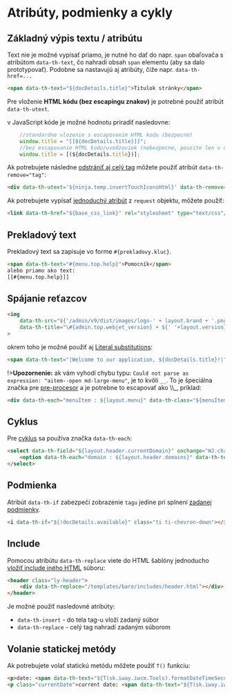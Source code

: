 # Atribúty, podmienky a cykly

## Základný výpis textu / atribútu

Text nie je možné vypísať priamo, je nutné ho dať do napr. ```span``` obaľovača s atribútom ```data-th-text```, čo nahradí obsah ```span``` elementu (aby sa dalo prototypovať).
Podobne sa nastavujú aj atribúty, čiže napr. ```data-th-href=...```

```html
<span data-th-text="${docDetails.title}">Titulok stránky</span>
```

Pre vloženie **HTML kódu (bez escapingu znakov)** je potrebné použiť atribút ```data-th-utext```.

v JavaScript kóde je možné hodnotu priradiť nasledovne:

```javascript
    //standardne vlozenie s escapovanim HTML kodu (bezpecne)
    window.title = "[[${docDetails.title}]]";
    //bez escapovanie HTML kodu/uvodzoviek (nebezpecne, pouzite len v opravnenych pripadoch)
    window.title = [(${docDetails.title})];
```

Ak potrebujete následne [odstrániť aj celý tag](https://www.thymeleaf.org/doc/tutorials/3.0/usingthymeleaf.html#removing-template-fragments) môžete použiť atribút ```data-th-remove="tag"```:

```html
<div data-th-utext='${ninja.temp.insertTouchIconsHtml}' data-th-remove="tag"></div>
```

Ak potrebujete vypísať [jednoduchý atribút](webjet-objects.md) z ```request``` objektu, môžete použiť:

```html
<link data-th-href="${base_css_link}" rel="stylesheet" type="text/css"/>
```

## Prekladový text

Prekladový text sa zapisuje vo forme ```#{prekladovy.kluc}```.

```html
<span data-th-text="#{menu.top.help}">Pomocník</span>
alebo priamo ako text:
[[#{menu.top.help}]]
```

## Spájanie reťazcov

```html
<img
    data-th-src="${'/admin/v9/dist/images/logo-' + layout.brand + '.png'}"
    data-th-title="\#{admin.top.webjet_version} + ${' '+layout.version}"
>
```
okrem toho je možné použiť aj [Literal substitutions](https://www.thymeleaf.org/doc/tutorials/3.0/usingthymeleaf.html#literal-substitutions):

```html
<span data-th-text="|Welcome to our application, ${docDetails.title}!|">
```

!>**Upozornenie:** ak vám vyhodí chybu typu: ```Could not parse as expression: "aitem--open md-large-menu"```, je to kvôli ```__```. To je špeciálna značka pre [pre-procesor](https://www.thymeleaf.org/doc/tutorials/3.0/usingthymeleaf.html#preprocessing)
a je potrebne to escapovať ako \\\\_, príklad:

```html
<div data-th-each="menuItem : ${layout.menu}" data-th-class="${menuItem.active} ? 'md-large-menu\\_\\_item--open md-large-menu\\_\\_item--active' : 'md-large-menu__item'">
```

## Cyklus

Pre [cyklus](https://www.thymeleaf.org/doc/tutorials/3.0/usingthymeleaf.html#iteration) sa používa značka ```data-th-each```:

```html
<select data-th-field="${layout.header.currentDomain}" onchange="WJ.changeDomain(this);" data-th-data-previous="${layout.header.currentDomain}">
    <option data-th-each="domain : ${layout.header.domains}" data-th-text="${domain}" data-th-value="${domain}"></option>
</select>
```

## Podmienka

Atribút ```data-th-if``` zabezpečí zobrazenie ```tagu``` jedine pri splnení [zadanej podmienky](https://www.thymeleaf.org/doc/tutorials/3.0/usingthymeleaf.html#conditional-evaluation).

```html
<i data-th-if="${!docDetails.available}" class="ti ti-chevron-down"></i>
```

## Include

Pomocou atribútu ```data-th-replace``` viete do HTML šablóny jednoducho [vložiť include iného HTML](https://www.thymeleaf.org/doc/tutorials/3.0/usingthymeleaf.html#including-template-fragments) súboru:

```html
<header class="ly-header">
    <div data-th-replace="/templates/bare/includes/header.html"></div>
</header>
```

Je možné použiť nasledovné atribúty:

- ```data-th-insert``` - do tela tag-u vloží zadaný súbor
- ```data-th-replace``` - celý tag nahradí zadaným súborom

## Volanie statickej metódy

Ak potrebujete volať statickú metódu môžete použiť `T()` funkciu:

```html
<p>date: <span data-th-text="${T(sk.iway.iwcm.Tools).formatDateTimeSeconds(demoComponent.date)}"></span></p>
<p class="currentDate">current date: <span data-th-text="${T(sk.iway.iwcm.Tools).formatDateTimeSeconds(T(sk.iway.iwcm.Tools).getNow())}"></span></p>
```
